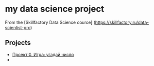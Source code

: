 # my data science project
From the [Skillfactory Data Science cource] (https://skillfactory.ru/data-scientist-pro)

## Projects

* [Проект 0. Игра: угадай число](https://github.com/koshevarovanatalia/sf_data_science/tree/main/project0)
* 
